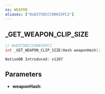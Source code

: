 ```yaml
---
ns: WEAPON
aliases: ["0xD3750CCC00635FC2"]
---
```

## _GET_WEAPON_CLIP_SIZE

```c
// 0xD3750CCC00635FC2
int _GET_WEAPON_CLIP_SIZE(Hash weaponHash);
```

```
NativeDB Introduced: v1207
```

## Parameters
* **weaponHash**:

